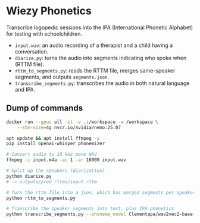 
# Wiezy Phonetics

Transcribe logopedic sessions into the IPA (International Phonetic Alphabet) for testing with schoolchildren.

* `input.wav`: an audio recording of a therapist and a child having a conversation.
* `diarize.py`: turns the audio into segments indicating who spoke when (RTTM file).
* `rttm_to_segments.py`: reads the RTTM file, merges same-speaker segments, and outputs `segments.json`.
* `transcribe_segments.py`: transcribes the audio in both natural language and IPA.

## Dump of commands

```bash
docker run --gpus all -it -v .:/workspace -w /workspace \
    --shm-size=4g nvcr.io/nvidia/nemo:25.07

apt update && apt install ffmpeg -y
pip install openai-whisper phonemizer

# Convert audio to 16 kHz mono WAV
ffmpeg -i input.m4a -ac 1 -ar 16000 input.wav

# Split up the speakers (diarization)
python diarize.py
# -> outputs/pred_rttms/input.rttm

# Turn the rttm file into a json, which has merged segments per speaker
python rttm_to_segments.py

# Transcribe the speaker segments into text, plus IPA phonetics
python transcribe_segments.py --phoneme_model Clementapa/wav2vec2-base-960h-phoneme-reco-dutch
```

